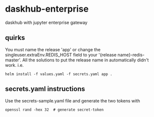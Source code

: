# daskhub-enterprise
daskhub with jupyter enterprise gateway

## quirks
You must name the release 'app' or change the singleuser.extraEnv.REDIS_HOST field to your '{release name}-redis-master'. All the solutions to put the release name in automatically didn't work. i.e.

```console
helm install -f values.yaml -f secrets.yaml app .
```

## secrets.yaml instructions

Use the secrets-sample.yaml file and generate the two tokens with

```console
openssl rand -hex 32  # generate secret-token
```

